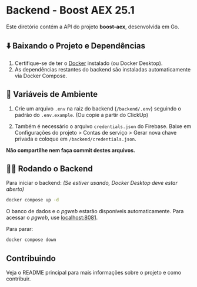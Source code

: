 # Backend - Boost AEX 25.1

Este diretório contém a API do projeto **boost-aex**, desenvolvida em Go.

## ⬇️ Baixando o Projeto e Dependências

1. Certifique-se de ter o [Docker](https://www.docker.com/) instalado (ou Docker Desktop).
2. As dependências restantes do backend são instaladas automaticamente via Docker Compose.

## 🔐 Variáveis de Ambiente

1. Crie um arquivo `.env` na raiz do backend (`/backend/.env`) seguindo o padrão do `.env.example`. (Ou copie a partir do ClickUp)

2. Também é necessário o arquivo `credentials.json` do Firebase. Baixe em Configurações do projeto > Contas de serviço > Gerar nova chave privada e coloque em `/backend/credentials.json`.

**Não compartilhe nem faça commit destes arquivos.**

## 🏃‍♂️ Rodando o Backend

Para iniciar o backend: *(Se estiver usando, Docker Desktop deve estar aberto)*
```sh
docker compose up -d
```
O banco de dados e o *pgweb* estarão disponíveis automaticamente. Para acessar o *pgweb*, use [localhost:8081](http://localhost:8081).

Para parar:
```sh
docker compose down
```

## Contribuindo

Veja o README principal para mais informações sobre o projeto e como contribuir.